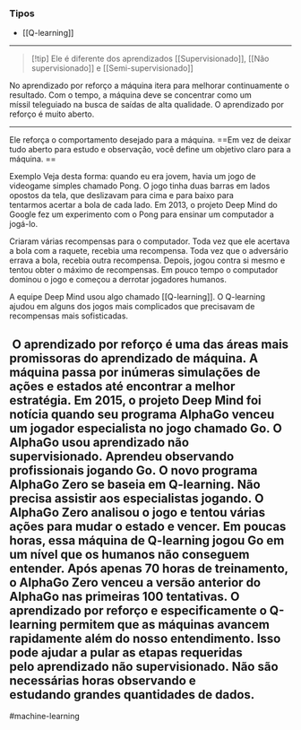 ### Tipos
- [[Q-learning]]

--- 
> [!tip] Ele é diferente dos aprendizados [[Supervisionado]], [[Não supervisionado]] e [[Semi-supervisionado]]

No aprendizado por reforço a máquina itera para melhorar continuamente o resultado. Com o tempo, a máquina deve se concentrar como um míssil teleguiado na busca de saídas de alta qualidade. O aprendizado por reforço é muito aberto.

--- 

Ele reforça o comportamento desejado para a máquina. ==Em vez de deixar tudo aberto para estudo e observação, você define um objetivo claro para a máquina. ==

Exemplo
Veja desta forma: quando eu era jovem, havia um jogo de videogame simples chamado Pong. O jogo tinha duas barras em lados opostos da tela, que deslizavam para cima e para baixo para tentarmos acertar a bola de cada lado. Em 2013, o projeto Deep Mind do Google fez um experimento com o Pong para ensinar um computador a jogá-lo.

Criaram várias recompensas para o computador. Toda vez que ele acertava a bola com a raquete, recebia uma recompensa. Toda vez que o adversário errava a bola, recebia outra recompensa. Depois, jogou contra si mesmo e tentou obter o máximo de recompensas. Em pouco tempo o computador dominou o jogo e começou a derrotar jogadores humanos. 

A equipe Deep Mind usou algo chamado [[Q-learning]]. O Q-learning ajudou em alguns dos jogos mais complicados que precisavam de recompensas mais sofisticadas. 

 O aprendizado por reforço é uma das áreas mais promissoras do aprendizado de máquina. A máquina passa por inúmeras simulações de ações e estados até encontrar a melhor estratégia. Em 2015, o projeto Deep Mind foi notícia quando seu programa AlphaGo venceu um jogador especialista no jogo chamado Go. O AlphaGo usou aprendizado não supervisionado. Aprendeu observando profissionais jogando Go. O novo programa AlphaGo Zero se baseia em Q-learning. Não precisa assistir aos especialistas jogando. O AlphaGo Zero analisou o jogo e tentou várias ações para mudar o estado e vencer. Em poucas horas, essa máquina de Q-learning jogou Go em um nível que os humanos não conseguem entender. Após apenas 70 horas de treinamento, o AlphaGo Zero venceu a versão anterior do AlphaGo nas primeiras 100 tentativas. O aprendizado por reforço e especificamente o Q-learning permitem que as máquinas avancem rapidamente além do nosso entendimento. Isso pode ajudar a pular as etapas requeridas pelo aprendizado não supervisionado. Não são necessárias horas observando e estudando grandes quantidades de dados.
 
---
#machine-learning 